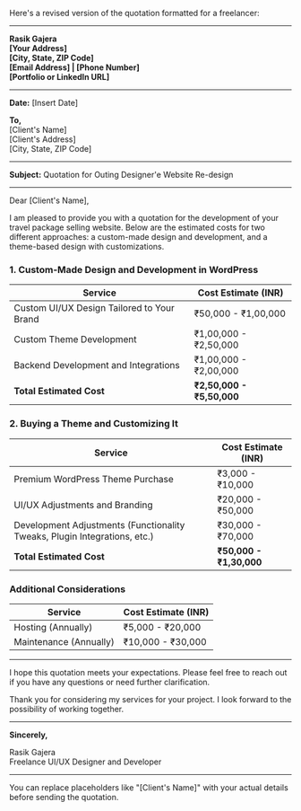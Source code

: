 Here's a revised version of the quotation formatted for a freelancer:

---

**Rasik Gajera**  
**[Your Address]**  
**[City, State, ZIP Code]**  
**[Email Address] | [Phone Number]**  
**[Portfolio or LinkedIn URL]**

---

**Date:** [Insert Date]

**To,**  
[Client's Name]  
[Client's Address]  
[City, State, ZIP Code]

---

**Subject:** Quotation for Outing Designer'e Website Re-design

---

Dear [Client's Name],

I am pleased to provide you with a quotation for the development of your travel package selling website. Below are the estimated costs for two different approaches: a custom-made design and development, and a theme-based design with customizations.

### 1. Custom-Made Design and Development in WordPress

| **Service**                                | **Cost Estimate (INR)**   |
| ------------------------------------------ | ------------------------- |
| Custom UI/UX Design Tailored to Your Brand | ₹50,000 - ₹1,00,000       |
| Custom Theme Development                   | ₹1,00,000 - ₹2,50,000     |
| Backend Development and Integrations       | ₹1,00,000 - ₹2,00,000     |
| **Total Estimated Cost**                   | **₹2,50,000 - ₹5,50,000** |

### 2. Buying a Theme and Customizing It

| **Service**                                          | **Cost Estimate (INR)** |
|------------------------------------------------------|-------------------------|
| Premium WordPress Theme Purchase                     | ₹3,000 - ₹10,000         |
| UI/UX Adjustments and Branding                       | ₹20,000 - ₹50,000        |
| Development Adjustments (Functionality Tweaks, Plugin Integrations, etc.) | ₹30,000 - ₹70,000        |
| **Total Estimated Cost**                             | **₹50,000 - ₹1,30,000**  |

### Additional Considerations

| **Service**                                          | **Cost Estimate (INR)** |
|------------------------------------------------------|-------------------------|
| Hosting (Annually)                                   | ₹5,000 - ₹20,000         |
| Maintenance (Annually)                               | ₹10,000 - ₹30,000        |

---

I hope this quotation meets your expectations. Please feel free to reach out if you have any questions or need further clarification.

Thank you for considering my services for your project. I look forward to the possibility of working together.

---

**Sincerely,**

Rasik Gajera  
Freelance UI/UX Designer and Developer

---

You can replace placeholders like "[Client's Name]" with your actual details before sending the quotation.